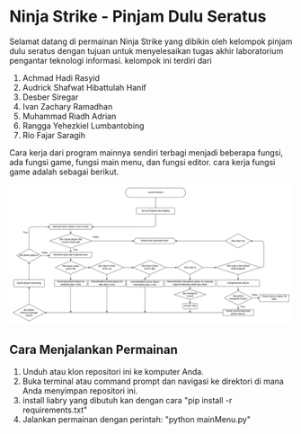 # Ninja Strike - Pinjam Dulu Seratus

Selamat datang di permainan Ninja Strike yang dibikin oleh kelompok pinjam dulu seratus dengan tujuan untuk menyelesaikan tugas akhir laboratorium pengantar teknologi informasi. kelompok ini terdiri dari
1. Achmad Hadi Rasyid
2. Audrick Shafwat Hibattulah Hanif
3. Desber Siregar
4. Ivan Zachary Ramadhan
5. Muhammad Riadh Adrian
6. Rangga Yehezkiel Lumbantobing
7. Rio Fajar Saragih


Cara kerja dari program mainnya sendiri terbagi menjadi beberapa fungsi, ada fungsi game, fungsi main menu, dan fungsi editor. cara kerja fungsi game adalah sebagai berikut.

![Flowchart GamePlay NinjaStrike](./flowchart/Level%20Function%20Flowchart.png)

## Cara Menjalankan Permainan
1. Unduh atau klon repositori ini ke komputer Anda.
2. Buka terminal atau command prompt dan navigasi ke direktori di mana Anda menyimpan repositori ini.
3. install liabry yang dibutuh kan dengan cara "pip install -r requirements.txt"
3. Jalankan permainan dengan perintah: "python mainMenu.py"
